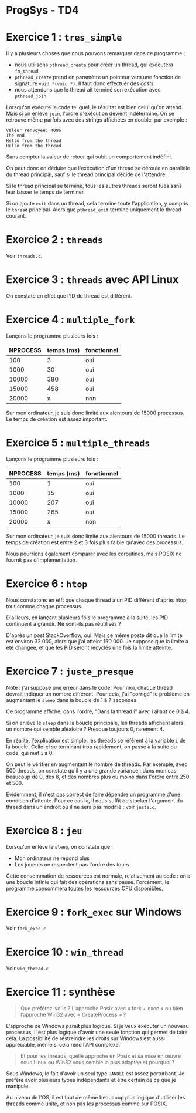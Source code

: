 ProgSys - TD4
===

# Exercice 1 : `tres_simple`

Il y a plusieurs choses que nous pouvons remarquer dans ce programme :
- nous utilisons `pthread_create` pour créer un thread, qui exécutera `fn_thread`
- `pthread_create` prend en paramètre un pointeur vers une fonction de signature `void *(void *)`. Il faut donc effectuer des *casts*
- nous attendons que le thread ait terminé son exécution avec `pthread_join`

Lorsqu'on exécute le code tel quel, le résultat est bien celui qu'on attend. Mais si on enlève `join`, l'ordre d'exécution devient indéterminé. On se retrouve même parfois avec des strings affichées en double, par exemple :
```
Valeur renvoyée: 4096
The end
Hello from the thread
Hello from the thread
```
Sans compter la valeur de retour qui subit un comportement indéfini.

On peut donc en déduire que l'exécution d'un thread se déroule en parallèle du thread principal, sauf si le thread principal décide de l'attendre.

Si le thread principal se termine, tous les autres threads seront tués sans leur laisser le temps de terminer.

Si on ajoute `exit` dans un thread, cela termine toute l'application, y compris le `thread` principal. Alors que `pthread_exit` termine uniquement le thread courant.

# Exercice 2 : `threads`

Voir `threads.c`.

# Exercice 3 : `threads` avec API Linux

On constate en effet que l'ID du thread est différent.

# Exercice 4 : `multiple_fork`

Lançons le programme plusieurs fois :

| NPROCESS | temps (ms) | fonctionnel |
| --- | --- | --- |
| 100 | 3 | oui |
| 1000 | 30 | oui |
| 10000 | 380 | oui |
| 15000 | 458 | oui |
| 20000 | x | non |

Sur mon ordinateur, je suis donc limité aux alentours de 15000 processus. Le temps de création est assez important.

# Exercice 5 : `multiple_threads`

Lançons le programme plusieurs fois :

| NPROCESS | temps (ms) | fonctionnel |
| --- | --- | --- |
| 100 | 1 | oui |
| 1000 | 15 | oui |
| 10000 | 207 | oui |
| 15000 | 265 | oui |
| 20000 | x | non |

Sur mon ordinateur, je suis donc limité aux alentours de 15000 threads. Le temps de création est entre 2 et 3 fois plus faible qu'avec des processus.

Nous pourrions également comparer avec les coroutines, mais POSIX ne fournit pas d'implémentation.

# Exercice 6 : `htop`

Nous constatons en efft que chaque thread a un PID différent d'après htop, tout comme chaque processus.

D'ailleurs, en lançant plusieurs fois le programme à la suite, les PID continuent à grandir. Ne sont-ils pas réutilisés ?

D'après un post StackOverflow, oui. Mais ce même poste dit que la limite est environ 32 000, alors que j'ai atteint 150 000. Je suppose que la limite a été changée, et que les PID seront recyclés une fois la limite atteinte.

# Exercice 7 : `juste_presque`

Note : j'ai supposé une erreur dans le code. Pour moi, chaque thread devrait indiquer un nombre différent. Pour cela, j'ai "corrigé" le problème en augmentant le `sleep` dans la boucle de 1 à 7 secondes.

Ce programme affiche, dans l'ordre, "Dans la thread i" avec i allant de 0 à 4.

Si on enlève le `sleep` dans la boucle principale,  les threads affichent alors un nombre qui semble aléatoire ? Presque toujours 0, rarement 4.

En réalité, l'explication est simple. les threads se réfèrent à la variable `i` de la boucle. Celle-ci se terminant trop rapidement, on passe à la suite du code, qui met `i` à 0.

On peut le vérifier en augmentant le nombre de threads. Par exemple, avec 500 threads, on constate qu'il y a une grande variance : dans mon cas, beaucoup de 0, des 8, et des nombres plus ou moins dans l'ordre entre 250 et 500.

Évidemment, il n'est pas correct de faire dépendre un programme d'une condition d'attente. Pour ce cas là, il nous suffit de stocker l'argument du thread dans un endroit où il ne sera pas modifié : voir `juste.c`.

# Exercice 8 : `jeu`

Lorsqu'on enlève le `sleep`, on constate que :
- Mon ordinateur ne répond plus
- Les joueurs ne respectent pas l'ordre des tours

Cette consommation de ressources est normale, relativement au code : on a une boucle infinie qui fait des opérations sans pause. Forcément, le programme consommera toutes les ressources CPU disponibles.

# Exercice 9 : `fork_exec` sur Windows

Voir `fork_exec.c`

# Exercice 10 : `win_thread`

Voir `win_thread.c`

# Exercice 11 : synthèse

> Que préférez-vous ? L’approche Posix avec « fork + exec » ou bien l’approche Win32 avec « CreateProcess » ?

L'approche de Windows paraît plus logique. Si je veux exécuter un nouveau processus, il est plus logique d'avoir une seule fonction qui permet de faire cela. La possibilité de restreindre les droits sur Windows est aussi appréciable, même si cela rend l'API complexe.

> Et pour les threads, quelle approche en Posix et sa mise en œuvre sous Linux ou Win32 vous semble la plus adaptée et pourquoi ?

Sous Windows, le fait d'avoir un seul type `HANDLE` est assez perturbant. Je préfère avoir plusieurs types indépendants et être certain de ce que je manipule.

Au niveau de l'OS, il est tout de même beaucoup plus logique d'utiliser les threads comme unité, et non pas les processus comme sur POSIX. 
